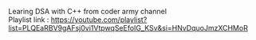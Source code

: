 Learing DSA with C++ from coder army channel <br>
Playlist link : https://youtube.com/playlist?list=PLQEaRBV9gAFsj0vi1VtpwqSeEfoIG_KSv&si=HNvDquoJmzXCHMoR
